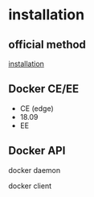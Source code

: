 # installation



## official method

[installation](https://docs.docker.com/install/)


## Docker CE/EE

 - CE (edge)
  - 18.09
 - EE


## Docker API

docker daemon

docker client
